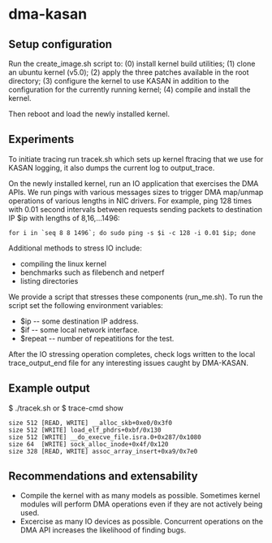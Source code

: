 # dma-kasan

Setup configuration
----------------------

Run the create\_image.sh script to:
(0) install kernel build utilities;
(1) clone an ubuntu kernel (v5.0);
(2) apply the three patches available in the root directory;
(3) configure the kernel to use KASAN in addition to the configuration for the
currently running kernel;
(4) compile and install the kernel.

Then reboot and load the newly installed kernel.


Experiments
-----------

To initiate tracing run tracek.sh which sets up kernel ftracing that
we use for KASAN logging, it also dumps the current log to output\_trace.

On the newly installed kernel, run an IO application that exercises the DMA
APIs. We run pings with various messages sizes to trigger DMA map/unmap
operations of various lengths in NIC drivers.  For example, ping 128 times with
0.01 second intervals between requests sending packets to destination IP $ip
with lengths of 8,16,...1496:
```
for i in `seq 8 8 1496`; do sudo ping -s $i -c 128 -i 0.01 $ip; done
```

Additional methods to stress IO include:
* compiling the linux kernel
* benchmarks such as filebench and netperf
* listing directories

We provide a script that stresses these components (run\_me.sh). To
run the script set the following environment variables:
* $ip -- some destination IP address.
* $if -- some local network interface.
* $repeat -- number of repeatitions for the test.

After the IO stressing operation completes, check logs written to the local
trace\_output\_end file for any interesting issues caught by DMA-KASAN.

Example output
---------------
$ ./tracek.sh
or
$ trace-cmd show

```
size 512 [READ, WRITE] __alloc_skb+0xe0/0x3f0
size 512 [WRITE] load_elf_phdrs+0xbf/0x130
size 512 [WRITE] __do_execve_file.isra.0+0x287/0x1080
size 64  [WRITE] sock_alloc_inode+0x4f/0x120
size 328 [READ, WRITE] assoc_array_insert+0xa9/0x7e0
```
Recommendations and extensability
---------------------------------

* Compile the kernel with as many models as possible. Sometimes kernel modules
  will perform DMA operations even if they are not actively being used.
* Excercise as many IO devices as possible. Concurrent operations on the DMA API
  increases the likelihood of finding bugs.
